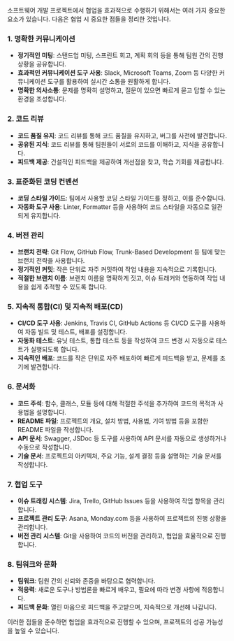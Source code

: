 
소프트웨어 개발 프로젝트에서 협업을 효과적으로 수행하기 위해서는 여러 가지 중요한 요소가 있습니다. 다음은 협업 시 중요한 점들을 정리한 것입니다.

### 1. 명확한 커뮤니케이션
- **정기적인 미팅**: 스탠드업 미팅, 스프린트 회고, 계획 회의 등을 통해 팀원 간의 진행 상황을 공유합니다.
- **효과적인 커뮤니케이션 도구 사용**: Slack, Microsoft Teams, Zoom 등 다양한 커뮤니케이션 도구를 활용하여 실시간 소통을 원활하게 합니다.
- **명확한 의사소통**: 문제를 명확히 설명하고, 질문이 있으면 빠르게 묻고 답할 수 있는 환경을 조성합니다.

### 2. 코드 리뷰
- **코드 품질 유지**: 코드 리뷰를 통해 코드 품질을 유지하고, 버그를 사전에 발견합니다.
- **공유된 지식**: 코드 리뷰를 통해 팀원들이 서로의 코드를 이해하고, 지식을 공유합니다.
- **피드백 제공**: 건설적인 피드백을 제공하여 개선점을 찾고, 학습 기회를 제공합니다.

### 3. 표준화된 코딩 컨벤션
- **코딩 스타일 가이드**: 팀에서 사용할 코딩 스타일 가이드를 정하고, 이를 준수합니다.
- **자동화 도구 사용**: Linter, Formatter 등을 사용하여 코드 스타일을 자동으로 일관되게 유지합니다.

### 4. 버전 관리
- **브랜치 전략**: Git Flow, GitHub Flow, Trunk-Based Development 등 팀에 맞는 브랜치 전략을 사용합니다.
- **정기적인 커밋**: 작은 단위로 자주 커밋하여 작업 내용을 지속적으로 기록합니다.
- **적절한 브랜치 이름**: 브랜치 이름을 명확하게 짓고, 이슈 트래커와 연동하여 작업 내용을 쉽게 추적할 수 있도록 합니다.

### 5. 지속적 통합(CI) 및 지속적 배포(CD)
- **CI/CD 도구 사용**: Jenkins, Travis CI, GitHub Actions 등 CI/CD 도구를 사용하여 자동 빌드 및 테스트, 배포를 설정합니다.
- **자동화 테스트**: 유닛 테스트, 통합 테스트 등을 작성하여 코드 변경 시 자동으로 테스트가 실행되도록 합니다.
- **지속적인 배포**: 코드를 작은 단위로 자주 배포하여 빠르게 피드백을 받고, 문제를 조기에 발견합니다.

### 6. 문서화
- **코드 주석**: 함수, 클래스, 모듈 등에 대해 적절한 주석을 추가하여 코드의 목적과 사용법을 설명합니다.
- **README 파일**: 프로젝트의 개요, 설치 방법, 사용법, 기여 방법 등을 포함한 README 파일을 작성합니다.
- **API 문서**: Swagger, JSDoc 등 도구를 사용하여 API 문서를 자동으로 생성하거나 수동으로 작성합니다.
- **기술 문서**: 프로젝트의 아키텍처, 주요 기능, 설계 결정 등을 설명하는 기술 문서를 작성합니다.

### 7. 협업 도구
- **이슈 트래킹 시스템**: Jira, Trello, GitHub Issues 등을 사용하여 작업 항목을 관리합니다.
- **프로젝트 관리 도구**: Asana, Monday.com 등을 사용하여 프로젝트의 진행 상황을 관리합니다.
- **버전 관리 시스템**: Git을 사용하여 코드의 버전을 관리하고, 협업을 효율적으로 진행합니다.

### 8. 팀워크와 문화
- **팀워크**: 팀원 간의 신뢰와 존중을 바탕으로 협력합니다.
- **적응력**: 새로운 도구나 방법론을 빠르게 배우고, 필요에 따라 변경 사항에 적응합니다.
- **피드백 문화**: 열린 마음으로 피드백을 주고받으며, 지속적으로 개선해 나갑니다.

이러한 점들을 준수하면 협업을 효과적으로 진행할 수 있으며, 프로젝트의 성공 가능성을 높일 수 있습니다.
